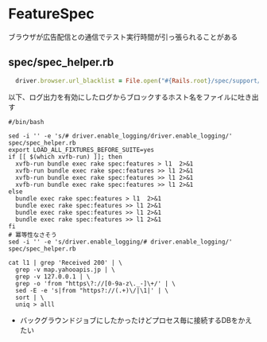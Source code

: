 # FeatureSpec
ブラウザが広告配信との通信でテスト実行時間が引っ張られることがある

## spec/spec_helper.rb
```ruby
  driver.browser.url_blacklist = File.open("#{Rails.root}/spec/support/blacklist_for_feature").lines.map(&:chomp)
```

以下、ログ出力を有効にしたログからブロックするホスト名をファイルに吐き出す
```shell
#/bin/bash

sed -i '' -e 's/# driver.enable_logging/driver.enable_logging/' spec/spec_helper.rb
export LOAD_ALL_FIXTURES_BEFORE_SUITE=yes
if [[ $(which xvfb-run) ]]; then
  xvfb-run bundle exec rake spec:features > l1  2>&1
  xvfb-run bundle exec rake spec:features >> l1 2>&1
  xvfb-run bundle exec rake spec:features >> l1 2>&1
  xvfb-run bundle exec rake spec:features >> l1 2>&1
else
  bundle exec rake spec:features > l1  2>&1
  bundle exec rake spec:features >> l1 2>&1
  bundle exec rake spec:features >> l1 2>&1
  bundle exec rake spec:features >> l1 2>&1
fi
# 冪等性なさそう
sed -i '' -e 's/driver.enable_logging/# driver.enable_logging/' spec/spec_helper.rb

cat l1 | grep 'Received 200' | \
  grep -v map.yahooapis.jp | \
  grep -v 127.0.0.1 | \
  grep -o 'from "https\?://[0-9a-z\._-]\+/' | \
  sed -E -e 's|from "https?://(.+)\/|\1|' | \
  sort | \
  uniq > alll

```

* バックグラウンドジョブにしたかったけどプロセス毎に接続するDBをかえたい
